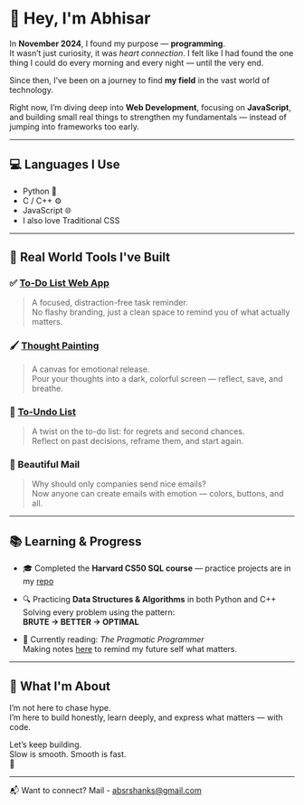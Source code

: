 # 👋 Hey, I'm Abhisar

In **November 2024**, I found my purpose — **programming**.  
It wasn’t just curiosity, it was *heart connection*. I felt like I had found the one thing I could do every morning and every night — until the very end.

Since then, I’ve been on a journey to find **my field** in the vast world of technology.  

Right now, I’m diving deep into **Web Development**, focusing on **JavaScript**, and building small real things to strengthen my fundamentals — instead of jumping into frameworks too early.

---

## 💻 Languages I Use

- Python 🐍  
- C / C++ ⚙️  
- JavaScript 🌐  
- I also love Traditional CSS

---

## 🚀 Real World Tools I've Built

### ✅ [To-Do List Web App](https://github.com/abhisarxverma/To-do-list-webapp)
> A focused, distraction-free task reminder.  
No flashy branding, just a clean space to remind you of what actually matters.

### 🖌️ [Thought Painting](https://github.com/abhisarxverma/Thought_Painting)
> A canvas for emotional release.  
Pour your thoughts into a dark, colorful screen — reflect, save, and breathe.

### 🔁 [To-Undo List](https://github.com/abhisarxverma/To_Undo_List)
> A twist on the to-do list: for regrets and second chances.  
Reflect on past decisions, reframe them, and start again.

### 💌 Beautiful Mail
> Why should only companies send nice emails?  
Now anyone can create emails with emotion — colors, buttons, and all.

---

## 📚 Learning & Progress

- 🎓 Completed the **Harvard CS50 SQL course** — practice projects are in my [repo](https://github.com/abhisarxverma/SQL-Mastery)
- 🔍 Practicing **Data Structures & Algorithms** in both Python and C++  
  Solving every problem using the pattern:  
  **BRUTE → BETTER → OPTIMAL**

- 📘 Currently reading: *The Pragmatic Programmer*  
  Making notes [here](https://github.com/abhisarxverma/Books) to remind my future self what matters.

---

## 🧭 What I'm About

I’m not here to chase hype.  
I’m here to build honestly, learn deeply, and express what matters — with code.

Let’s keep building.  
Slow is smooth. Smooth is fast.  
🚀

---

📬 Want to connect? 
Mail - absrshanks@gmail.com
